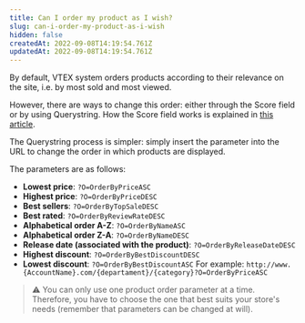 ```yaml
---
title: Can I order my product as I wish?
slug: can-i-order-my-product-as-i-wish
hidden: false
createdAt: 2022-09-08T14:19:54.761Z
updatedAt: 2022-09-08T14:19:54.761Z
---
```


By default, VTEX system orders products according to their relevance on the site, i.e. by most sold and most viewed.

However, there are ways to change this order: either through the Score field or by using Querystring.
How the Score field works is explained in [this article](https://help.vtex.com/en/tutorial/how-the-score-field-works--1BUZC0mBYEEIUgeQYAKcae).

The Querystring process is simpler: simply insert the parameter into the URL to change the order in which products are displayed.

The parameters are as follows:

- **Lowest price**: `?O=OrderByPriceASC`
- **Highest price**: `?O=OrderByPriceDESC`
- **Best sellers**: `?O=OrderByTopSaleDESC`
- **Best rated**: `?O=OrderByReviewRateDESC`
- **Alphabetical order A-Z**: `?O=OrderByNameASC`
- **Alphabetical order Z-A**: `?O=OrderByNameDESC`
- **Release date (associated with the product)**: `?O=OrderByReleaseDateDESC`
- **Highest discount**: `?O=OrderByBestDiscountDESC`
- **Lowest discount**: `?O=OrderByBestDiscountASC`
  For example: `http://www.{AccountName}.com/{departament}/{category}?O=OrderByPriceASC`

> ⚠️ You can only use one product order parameter at a time. Therefore, you have to choose the one that best suits your store's needs (remember that parameters can be changed at will).
